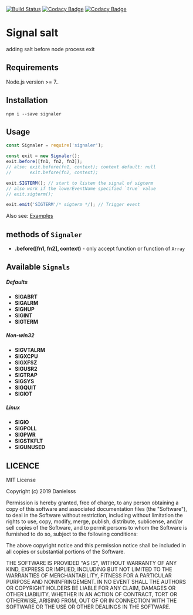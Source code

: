 [![Build Status](https://travis-ci.org/danielsss/signals.svg?branch=master)](https://travis-ci.org/danielsss/signals)
[![Codacy Badge](https://api.codacy.com/project/badge/Grade/a09ab2edb2854d93b373888bd3a722ac)](https://www.codacy.com/app/danielsss/signals?utm_source=github.com&amp;utm_medium=referral&amp;utm_content=danielsss/signals&amp;utm_campaign=Badge_Grade)
[![Codacy Badge](https://api.codacy.com/project/badge/Coverage/a09ab2edb2854d93b373888bd3a722ac)](https://www.codacy.com/app/danielsss/signals?utm_source=github.com&utm_medium=referral&utm_content=danielsss/signals&utm_campaign=Badge_Coverage)


# Signal salt

adding salt before node process exit

## Requirements

Node.js version >= 7.*.*

## Installation

```shell
npm i --save signaler
```

## Usage

```js
const Signaler = require('signaler');

const exit = new Signaler();
exit.before([fn1, fn2, fn3]);
// also: exit.before(fn1, context); context default: null
//       exit.before(fn2, context);

exit.SIGTERM(); // start to listen the signal of sigterm
// also work if the lowerEventName specified `true` value
// exit.sigterm(); 

exit.emit('SIGTERM'/* sigterm */); // Trigger event 
```

Also see: [Examples](test/__example__)

## methods of `Signaler`

* **.before([fn1, fn2], context)** - only accept function or function of `Array`

## Available `Signals`

##### Defaults

* **SIGABRT**
* **SIGALRM**
* **SIGHUP**
* **SIGINT**
* **SIGTERM**

##### Non-win32

* **SIGVTALRM**
* **SIGXCPU**
* **SIGXFSZ**
* **SIGUSR2**
* **SIGTRAP**
* **SIGSYS**
* **SIGQUIT**
* **SIGIOT**

##### Linux

* **SIGIO**
* **SIGPOLL**
* **SIGPWR**
* **SIGSTKFLT**
* **SIGUNUSED**

## LICENCE

MIT License

Copyright (c) 2019 Danielsss

Permission is hereby granted, free of charge, to any person obtaining a copy
of this software and associated documentation files (the "Software"), to deal
in the Software without restriction, including without limitation the rights
to use, copy, modify, merge, publish, distribute, sublicense, and/or sell
copies of the Software, and to permit persons to whom the Software is
furnished to do so, subject to the following conditions:

The above copyright notice and this permission notice shall be included in all
copies or substantial portions of the Software.

THE SOFTWARE IS PROVIDED "AS IS", WITHOUT WARRANTY OF ANY KIND, EXPRESS OR
IMPLIED, INCLUDING BUT NOT LIMITED TO THE WARRANTIES OF MERCHANTABILITY,
FITNESS FOR A PARTICULAR PURPOSE AND NONINFRINGEMENT. IN NO EVENT SHALL THE
AUTHORS OR COPYRIGHT HOLDERS BE LIABLE FOR ANY CLAIM, DAMAGES OR OTHER
LIABILITY, WHETHER IN AN ACTION OF CONTRACT, TORT OR OTHERWISE, ARISING FROM,
OUT OF OR IN CONNECTION WITH THE SOFTWARE OR THE USE OR OTHER DEALINGS IN THE
SOFTWARE.